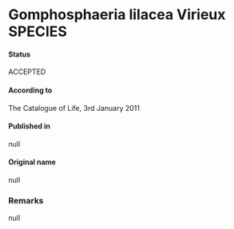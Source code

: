 Gomphosphaeria lilacea Virieux SPECIES
=======

#### Status
ACCEPTED

#### According to
The Catalogue of Life, 3rd January 2011

#### Published in
null

#### Original name
null

### Remarks
null